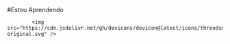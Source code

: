 #Estou Aprendendo

            <img src="https://cdn.jsdelivr.net/gh/devicons/devicon@latest/icons/threedsmax/threedsmax-original.svg" />
          
